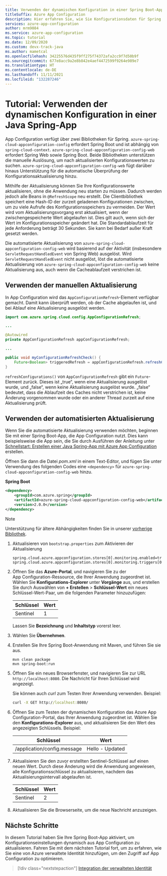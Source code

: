 ```yaml
---
title: Verwenden der dynamischen Konfiguration in einer Spring Boot-App
titleSuffix: Azure App Configuration
description: Hier erfahren Sie, wie Sie Konfigurationsdaten für Spring Boot-Apps dynamisch aktualisieren.
services: azure-app-configuration
author: mrm9084
ms.service: azure-app-configuration
ms.topic: tutorial
ms.date: 12/09/2020
ms.custom: devx-track-java
ms.author: mametcal
ms.openlocfilehash: 34225576d435f9ff275f74372afa2cc9f7d50b9f
ms.sourcegitcommit: 677e8acc9a2e8b842e4aef4472599f9264e989e7
ms.translationtype: HT
ms.contentlocale: de-DE
ms.lasthandoff: 11/11/2021
ms.locfileid: "132287246"
---
```

# <a name="tutorial-use-dynamic-configuration-in-a-java-spring-app"></a>Tutorial: Verwenden der dynamischen Konfiguration in einer Java Spring-App

App Configuration verfügt über zwei Bibliotheken für Spring. `azure-spring-cloud-appconfiguration-config` erfordert Spring Boot und ist abhängig von `spring-cloud-context`. `azure-spring-cloud-appconfiguration-config-web` erfordert Spring Web sowie Spring Boot. Beide Bibliotheken unterstützen die manuelle Auslösung, um nach aktualisierten Konfigurationswerten zu suchen. `azure-spring-cloud-appconfiguration-config-web` fügt darüber hinaus Unterstützung für die automatische Überprüfung der Konfigurationsaktualisierung hinzu.

Mithilfe der Aktualisierung können Sie Ihre Konfigurationswerte aktualisieren, ohne die Anwendung neu starten zu müssen. Dadurch werden jedoch alle Beans in `@RefreshScope` neu erstellt. Die Clientbibliothek speichert eine Hash-ID der zurzeit geladenen Konfigurationen zwischen, um zu viele Aufrufe des Konfigurationsspeichers zu vermeiden. Der Wert wird vom Aktualisierungsvorgang erst aktualisiert, wenn der zwischengespeicherte Wert abgelaufen ist. Dies gilt auch, wenn sich der Wert im Konfigurationsspeicher geändert hat. Die Standardablaufzeit für jede Anforderung beträgt 30 Sekunden. Sie kann bei Bedarf außer Kraft gesetzt werden.

Die automatisierte Aktualisierung von `azure-spring-cloud-appconfiguration-config-web` wird basierend auf der Aktivität (insbesondere `ServletRequestHandledEvent` von Spring Web) ausgelöst. Wird `ServletRequestHandledEvent` nicht ausgelöst, löst die automatisierte Aktualisierung von `azure-spring-cloud-appconfiguration-config-web` keine Aktualisierung aus, auch wenn die Cacheablaufzeit verstrichen ist.

## <a name="use-manual-refresh"></a>Verwenden der manuellen Aktualisierung

In App Configuration wird das `AppConfigurationRefresh`-Element verfügbar gemacht. Damit kann überprüft werden, ob der Cache abgelaufen ist, und bei Ablauf eine Aktualisierung ausgelöst werden.

```java
import com.azure.spring.cloud.config.AppConfigurationRefresh;

...

@Autowired
private AppConfigurationRefresh appConfigurationRefresh;

...

public void myConfigurationRefreshCheck() {
    Future<Boolean> triggeredRefresh = appConfigurationRefresh.refreshConfigurations();
}
```

`refreshConfigurations()` von `AppConfigurationRefresh` gibt ein `Future`-Element zurück. Dieses ist „true“, wenn eine Aktualisierung ausgelöst wurde, und „false“, wenn keine Aktualisierung ausgelöst wurde. „false“ bedeutet, dass die Ablaufzeit des Caches nicht verstrichen ist, keine Änderung vorgenommen wurde oder ein anderer Thread zurzeit auf eine Aktualisierung prüft.

## <a name="use-automated-refresh"></a>Verwenden der automatisierten Aktualisierung

Wenn Sie die automatisierte Aktualisierung verwenden möchten, beginnen Sie mit einer Spring Boot-App, die App Configuration nutzt. Dies kann beispielsweise die App sein, die Sie durch Ausführen der Anleitung unter [Schnellstart: Erstellen einer Java Spring-App mit Azure App Configuration](quickstart-java-spring-app.md) erstellen.

Öffnen Sie dann die Datei *pom.xml* in einem Text-Editor, und fügen Sie unter Verwendung des folgenden Codes eine `<dependency>` für `azure-spring-cloud-appconfiguration-config-web` hinzu.

**Spring Boot**

```xml
<dependency>
    <groupId>com.azure.spring</groupId>
    <artifactId>azure-spring-cloud-appconfiguration-config-web</artifactId>
    <version>2.0.0</version>
</dependency>
```

> [!NOTE]
> Unterstützung für ältere Abhängigkeiten finden Sie in unserer [vorherige Bibliothek](https://github.com/Azure/azure-sdk-for-java/blob/spring-cloud-starter-azure-appconfiguration-config_1.2.9/sdk/appconfiguration/spring-cloud-starter-azure-appconfiguration-config/README.md).

1. Aktualisieren von `bootstrap.properties` zum Aktivieren der Aktualisierung

    ```properties
    spring.cloud.azure.appconfiguration.stores[0].monitoring.enabled=true
    spring.cloud.azure.appconfiguration.stores[0].monitoring.triggers[0].key=sentinel
    ```

1. Öffnen Sie das **Azure-Portal**, und navigieren Sie zu der App Configuration-Ressource, die Ihrer Anwendung zugeordnet ist. Wählen Sie **Konfigurations-Explorer** unter **Vorgänge** aus, und erstellen Sie durch Auswählen von **+ Erstellen** > **Schlüssel-Wert** ein neues Schlüssel-Wert-Paar, um die folgenden Parameter hinzuzufügen:

    | Schlüssel | Wert |
    |---|---|
    | Sentinel | 1 |

    Lassen Sie **Bezeichnung** und **Inhaltstyp** vorerst leer.

1. Wählen Sie **Übernehmen**.

1. Erstellen Sie Ihre Spring Boot-Anwendung mit Maven, und führen Sie sie aus.

    ```shell
    mvn clean package
    mvn spring-boot:run
    ```

1. Öffnen Sie ein neues Browserfenster, und navigieren Sie zur URL `http://localhost:8080`.  Die Nachricht für Ihren Schlüssel wird angezeigt.

    Sie können auch *curl* zum Testen Ihrer Anwendung verwenden. Beispiel:

    ```cmd
    curl -X GET http://localhost:8080/
    ```

1. Öffnen Sie zum Testen der dynamischen Konfiguration das Azure App Configuration-Portal, das Ihrer Anwendung zugeordnet ist. Wählen Sie den **Konfigurations-Explorer** aus, und aktualisieren Sie den Wert des angezeigten Schlüssels. Beispiel:

    | Schlüssel | Wert |
    |---|---|
    | /application/config.message | Hello - Updated |

1. Aktualisieren Sie den zuvor erstellten Sentinel-Schlüssel auf einen neuen Wert. Durch diese Änderung wird die Anwendung angewiesen, alle Konfigurationsschlüssel zu aktualisieren, nachdem das Aktualisierungsintervall abgelaufen ist.

    | Schlüssel | Wert |
    |---|---|
    | Sentinel | 2 |

1. Aktualisieren Sie die Browserseite, um die neue Nachricht anzuzeigen.

## <a name="next-steps"></a>Nächste Schritte

In diesem Tutorial haben Sie Ihre Spring Boot-App aktiviert, um Konfigurationseinstellungen dynamisch aus App Configuration zu aktualisieren. Fahren Sie mit dem nächsten Tutorial fort, um zu erfahren, wie Sie eine von Azure verwaltete Identität hinzufügen, um den Zugriff auf App Configuration zu optimieren.

> [!div class="nextstepaction"]
> [Integration der verwalteten Identität](./howto-integrate-azure-managed-service-identity.md)
